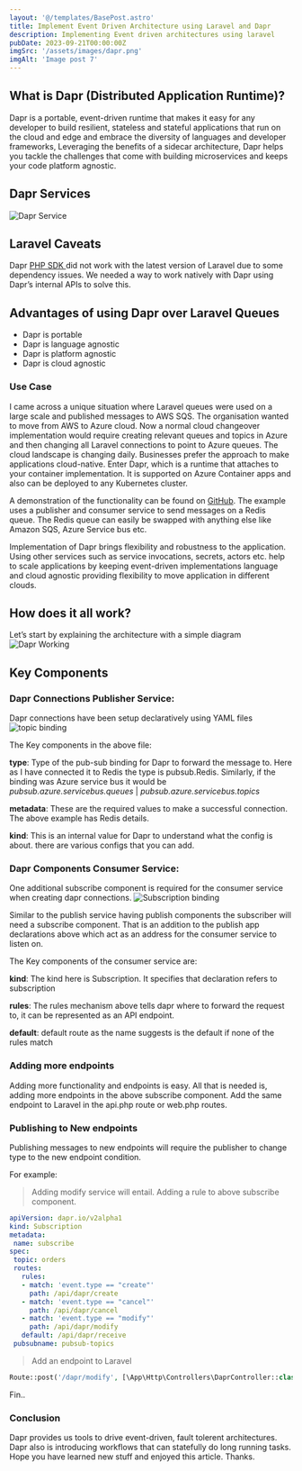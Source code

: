```yaml
---
layout: '@/templates/BasePost.astro'
title: Implement Event Driven Architecture using Laravel and Dapr
description: Implementing Event driven architectures using laravel
pubDate: 2023-09-21T00:00:00Z
imgSrc: '/assets/images/dapr.png'
imgAlt: 'Image post 7'
---
```


## What is Dapr (Distributed Application Runtime)?

Dapr is a portable, event-driven runtime that makes it easy for any developer to build resilient, stateless and stateful applications that run on the cloud and edge and embrace the diversity of languages and developer frameworks, Leveraging the benefits of a sidecar architecture, Dapr helps you tackle the challenges that come with building microservices and keeps your code platform agnostic.

## Dapr Services
![Dapr Service](/src/images/dapr-services.png 'Dapr Services')

## Laravel Caveats

Dapr [PHP SDK ](https://github.com/dapr/php-sdk) did not work with the latest version of Laravel due to some dependency issues. We needed a way to work natively with Dapr using Dapr’s internal APIs to solve this.

## Advantages of using Dapr over Laravel Queues
 - Dapr is portable
 - Dapr is language agnostic
 - Dapr is platform agnostic
 - Dapr is cloud agnostic

### Use Case
I came across a unique situation where Laravel queues were used on a large scale and published messages to AWS SQS. The organisation wanted to move from AWS to Azure cloud. Now a normal cloud changeover implementation would require creating relevant queues and topics in Azure and then changing all Laravel connections to point to Azure queues. The cloud landscape is changing daily. Businesses prefer the approach to make applications cloud-native. Enter Dapr, which is a runtime that attaches to your container implementation. It is supported on Azure Container apps and also can be deployed to any Kubernetes cluster.

A demonstration of the functionality can be found on [GitHub](https://github.com/anikpat/laravel-dapr). The example uses a publisher and consumer service to send messages on a Redis queue. The Redis queue can easily be swapped with anything else like Amazon SQS, Azure Service bus etc.

Implementation of Dapr brings flexibility and robustness to the application. Using other services such as service invocations, secrets, actors etc. help to scale applications by keeping event-driven implementations language and cloud agnostic providing flexibility to move application in different clouds.

## How does it all work?
Let’s start by explaining the architecture with a simple diagram
![Dapr Working](/src/images/dapr-working.png 'Dapr Working')


## Key Components

### Dapr Connections Publisher Service:
Dapr connections have been setup declaratively using YAML files
![topic binding](/src/images/topic-binding.png 'Topic Binding')

The Key components in the above file:

**type**: Type of the pub-sub binding for Dapr to forward the message to. Here as I have connected it to Redis the type is pubsub.Redis. Similarly, if the binding was Azure service bus it would be _pubsub.azure.servicebus.queues_ | _pubsub.azure.servicebus.topics_

**metadata**: These are the required values to make a successful connection. The above example has Redis details.

**kind**: This is an internal value for Dapr to understand what the config is about. there are various configs that you can add.

### Dapr Components Consumer Service:
One additional subscribe component is required for the consumer service when creating dapr connections.
![Subscription binding](/src/images/subscription-binding.png 'Subscription Binding')

Similar to the publish service having publish components the subscriber will need a subscribe component. That is an addition to the publish app declarations above which act as an address for the consumer service to listen on.

The Key components of the consumer service are:

**kind**: The kind here is Subscription. It specifies that declaration refers to subscription

**rules**: The rules mechanism above tells dapr where to forward the request to, it can be represented as an API endpoint.

**default**: default route as the name suggests is the default if none of the rules match


### Adding more endpoints
Adding more functionality and endpoints is easy. All that is needed is, adding more endpoints in the above subscribe component. Add the same endpoint to Laravel in the api.php route or web.php routes.

### Publishing to New endpoints
Publishing messages to new endpoints will require the publisher to change type to the new endpoint condition.

For example:
 > Adding modify service will entail. Adding a rule to above subscribe component.

 ```yaml 
apiVersion: dapr.io/v2alpha1
kind: Subscription
metadata:
  name: subscribe
spec:
  topic: orders
  routes:
    rules:
    - match: 'event.type == "create"'
      path: /api/dapr/create
    - match: 'event.type == "cancel"'
      path: /api/dapr/cancel
    - match: 'event.type == "modify"'
      path: /api/dapr/modify
    default: /api/dapr/receive
  pubsubname: pubsub-topics
 ```
> Add an endpoint to Laravel

```php
Route::post('/dapr/modify', [\App\Http\Controllers\DaprController::class, 'DaprModify']);
```
Fin..


### Conclusion
Dapr provides us tools to drive event-driven, fault tolerent architectures. Dapr also is introducing workflows that can statefully do long running tasks. Hope you have learned new stuff and enjoyed this article. Thanks.

